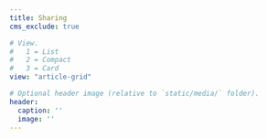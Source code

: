 ```yaml
---
title: Sharing
cms_exclude: true

# View.
#   1 = List
#   2 = Compact
#   3 = Card
view: "article-grid"

# Optional header image (relative to `static/media/` folder).
header:
  caption: ''
  image: ''
---
```

